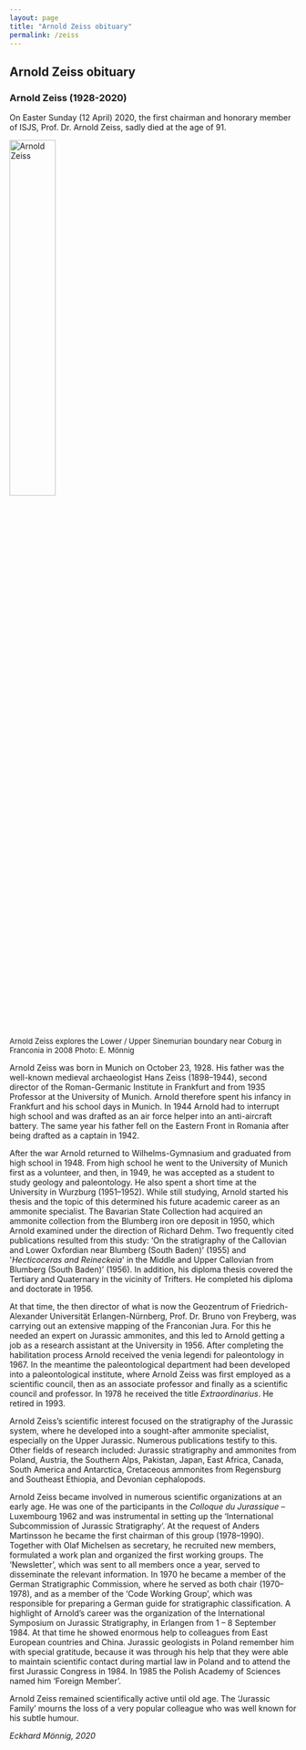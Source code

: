 ```yaml
---
layout: page
title: "Arnold Zeiss obituary"
permalink: /zeiss
---
```

## Arnold Zeiss obituary

### Arnold Zeiss (1928-2020)

On Easter Sunday (12 April) 2020, the first chairman and honorary member of ISJS, Prof. Dr. Arnold Zeiss, sadly died at the age of 91.

<img src="images/arnold-zeiss.jpg" style="width:40%;" alt="Arnold Zeiss" />  
<p style="font-size:small;">Arnold Zeiss explores the Lower / Upper Sinemurian boundary near Coburg in Franconia in 2008 Photo: E. Mönnig</p>

Arnold Zeiss was born in Munich on October 23, 1928. His father was the well-known medieval archaeologist Hans Zeiss (1898–1944), second director of the Roman-Germanic Institute in Frankfurt and from 1935 Professor at the University of Munich. Arnold therefore spent his infancy in Frankfurt and his school days in Munich. In 1944 Arnold had to interrupt high school and was drafted as an air force helper into an anti-aircraft battery. The same year his father fell on the Eastern Front in Romania after being drafted as a captain in 1942.

After the war Arnold returned to Wilhelms-Gymnasium and graduated from high school in 1948. From high school he went to the University of Munich first as a volunteer, and then, in 1949, he was accepted as a student to study geology and paleontology. He also spent a short time at the University in Wurzburg (1951–1952). While still studying, Arnold started his thesis and the topic of this determined his future academic career as an ammonite specialist. The Bavarian State Collection had acquired an ammonite collection from the Blumberg iron ore deposit in 1950, which Arnold examined under the direction of Richard Dehm. Two frequently cited publications resulted from this study: ‘On the stratigraphy of the Callovian and Lower Oxfordian near Blumberg (South Baden)’ (1955) and '_Hecticoceras and Reineckeia_' in the Middle and Upper Callovian from Blumberg (South Baden)’ (1956). In addition, his diploma thesis covered the Tertiary and Quaternary in the vicinity of Trifters. He completed his diploma and doctorate in 1956.

At that time, the then director of what is now the Geozentrum of Friedrich-Alexander Universität Erlangen-Nürnberg, Prof. Dr. Bruno von Freyberg, was carrying out an extensive mapping of the Franconian Jura. For this he needed an expert on Jurassic ammonites, and this led to Arnold getting a job as a research assistant at the University in 1956. After completing the habilitation process Arnold received the venia legendi for paleontology in 1967. In the meantime the paleontological department had been developed into a paleontological institute, where Arnold Zeiss was first employed as a scientific council, then as an associate professor and finally as a scientific council and professor. In 1978 he received the title _Extraordinarius_. He retired in 1993.

Arnold Zeiss’s scientific interest focused on the stratigraphy of the Jurassic system, where he developed into a sought-after ammonite specialist, especially on the Upper Jurassic. Numerous publications testify to this. Other fields of research included: Jurassic stratigraphy and ammonites from Poland, Austria, the Southern Alps, Pakistan, Japan, East Africa, Canada, South America and Antarctica, Cretaceous ammonites from Regensburg and Southeast Ethiopia, and Devonian cephalopods.

Arnold Zeiss became involved in numerous scientific organizations at an early age. He was one of the participants in the _Colloque du Jurassique_ – Luxembourg 1962 and was instrumental in setting up the ‘International Subcommission of Jurassic Stratigraphy’. At the request of Anders Martinsson he became the first chairman of this group (1978–1990). Together with Olaf Michelsen as secretary, he recruited new members, formulated a work plan and organized the first working groups. The ‘Newsletter’, which was sent to all members once a year, served to disseminate the relevant information. In 1970 he became a member of the German Stratigraphic Commission, where he served as both chair (1970–1978), and as a member of the ‘Code Working Group’, which was responsible for preparing a German guide for stratigraphic classification. A highlight of Arnold’s career was the organization of the International Symposium on Jurassic Stratigraphy, in Erlangen from 1 – 8 September 1984. At that time he showed enormous help to colleagues from East European countries and China. Jurassic geologists in Poland remember him with special gratitude, because it was through his help that they were able to maintain scientific contact during martial law in Poland and to attend the first Jurassic Congress in 1984. In 1985 the Polish Academy of Sciences named him ‘Foreign Member’.

Arnold Zeiss remained scientifically active until old age. The ‘Jurassic Family’ mourns the loss of a very popular colleague who was well known for his subtle humour.

_Eckhard Mönnig, 2020_

